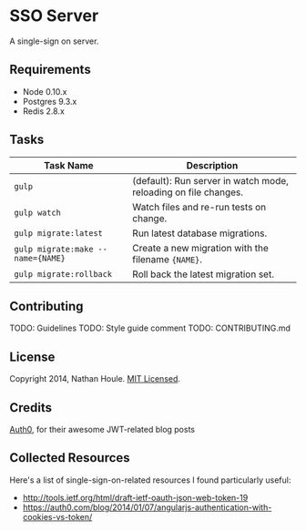 # SSO Server

A single-sign on server.


## Requirements

- Node 0.10.x
- Postgres 9.3.x
- Redis 2.8.x


<!--
## Examples

TODO: Example of it working?
TODO: Client applications


### Clients

TODO: Link to example applications
-->


## Tasks

Task Name                         | Description
---                               | ---
`gulp`                            | (default): Run server in watch mode, reloading on file changes.
`gulp watch`                      | Watch files and re-run tests on change.
`gulp migrate:latest`             | Run latest database migrations.
`gulp migrate:make --name={NAME}` | Create a new migration with the filename `{NAME}`.
`gulp migrate:rollback`           | Roll back the latest migration set.


<!--
## Tests

TODO: Create and document Gulp task for running tests
-->


## Contributing

TODO: Guidelines
TODO: Style guide comment
TODO: CONTRIBUTING.md


## License

Copyright 2014, Nathan Houle. [MIT Licensed](LICENSE.md).


## Credits

[Auth0](https://auth0.com/), for their awesome JWT-related blog posts

## Collected Resources

Here's a list of single-sign-on-related resources I found particularly useful:

- http://tools.ietf.org/html/draft-ietf-oauth-json-web-token-19
- https://auth0.com/blog/2014/01/07/angularjs-authentication-with-cookies-vs-token/
